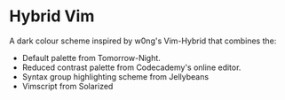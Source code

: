 # Hybrid Vim

A dark colour scheme inspired by w0ng's Vim-Hybrid that combines the:

- Default palette from Tomorrow-Night.
- Reduced contrast palette from Codecademy's online editor.
- Syntax group highlighting scheme from Jellybeans
- Vimscript from Solarized
